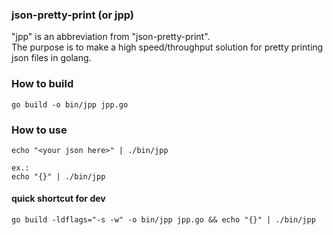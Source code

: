 ### json-pretty-print (or jpp)

"jpp" is an abbreviation from "json-pretty-print".\
The purpose is to make a high speed/throughput solution for pretty printing json files in golang.


### How to build

```
go build -o bin/jpp jpp.go
```

### How to use

```
echo "<your json here>" | ./bin/jpp

ex.:
echo "{}" | ./bin/jpp
```

#### quick shortcut for dev
```
go build -ldflags="-s -w" -o bin/jpp jpp.go && echo "{}" | ./bin/jpp
```

